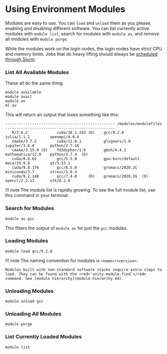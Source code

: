 # Using Environment Modules

Modules are easy to use. You can <red>`load`</red> and <red>`unload`</red> them as you please, enabling and disabling different software. You can list currently active modules with <red>`module list`</red>, search for modules with <red>`module av`</red>, and remove all modules with <red>`module purge`</red>.

While the modules work on the login nodes, the login nodes have strict CPU and memory limits. Jobs that do heavy lifting should always be [scheduled through Slurm](../slurm/index.md).

### List All Available Modules ###
These all do the same thing:
```
module available
module avail
module av
ml av
```

This will return an output that looks something like this:
```
------------------------------------------------- /modules/modulefiles -------------------------------------------------
   R/3.6.2             cuda/10.1.243 (D)    gcc/9.2.0               julia/1.1.1         openmpi/4.0.4
   cmake/3.7.2         cuda/11.0.1          glxgears/1.0            jupyter/3.6.8       python/2.7.16
   cmake/3.15.0 (D)    fd3dspher/1.0        gmsh/4.4.1              mathematica/12.0    python/3.7.4  (D)
   cuda/8.0.61         gcc/5.5.0            gpu-burn/default        mesa/19.0.8         qt/5.13.1
   cuda/9.0.176        gcc/6.5.0            gromacs/2020.2C         miniconda/3.7       stress/1.0.4
   cuda/9.2.148        gcc/7.4.0     (D)    gromacs/2020.2G  (D)    opencl/2.2.11       vtk/8.2.0
```
!!! note
    The module list is rapidly growing. To see the full module list, use this command in your terminal.

### Search for Modules ###
```
module av gcc
```
This filters the output of <red>`module av`</red> for just the `gcc` modules.

### Loading Modules ###
```
module load gcc/9.2.0
```
!!! note
    The naming convention for modules is `<name>/<version>`.

    Modules built with non-standard software stacks require extra steps to load. They can be found with the <red>`unity-module-find`</red> command. See [module hierarchy](module-hierarchy.md).

### Unloading Modules ###
```
module unload gcc
```

### Unloading All Modules ###
```
module purge
```

### List Currently Loaded Modules ###
```
module list
```